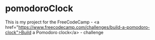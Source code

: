# pomodoroClock
This is my project for the FreeCodeCamp - &lt;a href="https://www.freecodecamp.com/challenges/build-a-pomodoro-clock">Build a Pomodoro clock&lt;/a> - challenge
